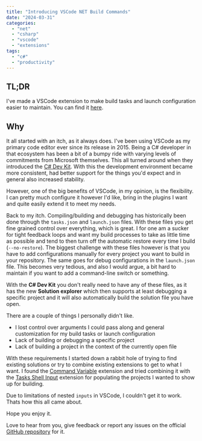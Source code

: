 ```yaml
---
title: "Introducing VSCode NET Build Commands"
date: "2024-03-31"
categories: 
  - "net"
  - "csharp"
  - "vscode"
  - "extensions"
tags: 
  - "c#"
  - "productivity"
---
```


## TL;DR

I've made a VSCode extension to make build tasks and launch configuration easier to maintain.
You can find it [here](https://marketplace.visualstudio.com/items?itemName=einari.dotnet-build-commands).

## Why

It all started with an itch, as it always does. I've been using VSCode as my primary code editor ever since its release in 2015.
Being a C# developer in that ecosystem has been a bit of a bumpy ride with varying levels of commitments from Microsoft themselves.
This all turned around when they introduced the [C# Dev Kit](https://learn.microsoft.com/en-us/visualstudio/subscriptions/vs-c-sharp-dev-kit).
With this the development environment became more consistent, had better support for the things you'd expect and in general also
increased stability.

However, one of the big benefits of VSCode, in my opinion, is the flexibility. I can pretty much configure it however I'd like, bring
in the plugins I want and quite easily extend it to meet my needs.

Back to my itch. Compiling/building and debugging has historically been done through the `tasks.json` and `launch.json` files.
With these files you get fine grained control over everything, which is great. I for one am a sucker for tight feedback loops and
want my build processes to take as little time as possible and tend to then turn off the automatic restore every time I build (`--no-restore`).
The biggest challenge with these files however is that you have to add configurations manually for every project you want to build
in your repository. The same goes for debug configurations in the `launch.json` file. This becomes very tedious, and also I would argue,
a bit hard to maintain if you want to add a command-line switch or something.

With the **C# Dev Kit** you don't really need to have any of these files, as it has the new **Solution explorer** which then supports
at least debugging a specific project and it will also automatically build the solution file you have open.

There are a couple of things I personally didn't like.

* I lost control over arguments I could pass along and general customization for my build tasks or launch configuration
* Lack of building or debugging a specific project
* Lack of building a project in the context of the currently open file

With these requirements I started down a rabbit hole of trying to find existing solutions or try to combine existing extensions to
get to what I want. I found the [Command Variable](https://marketplace.visualstudio.com/items?itemName=rioj7.command-variable) extension
and tried combining it with the [Tasks Shell Input](https://marketplace.visualstudio.com/items?itemName=augustocdias.tasks-shell-input) extension
for populating the projects I wanted to show up for building.

Due to limitations of nested `inputs` in VSCode, I couldn't get it to work. Thats how this all came about.

Hope you enjoy it.

Love to hear from you, give feedback or report any issues on the official [GitHub repository](https://github.com/einari/dotnet-build-commands) for it.
